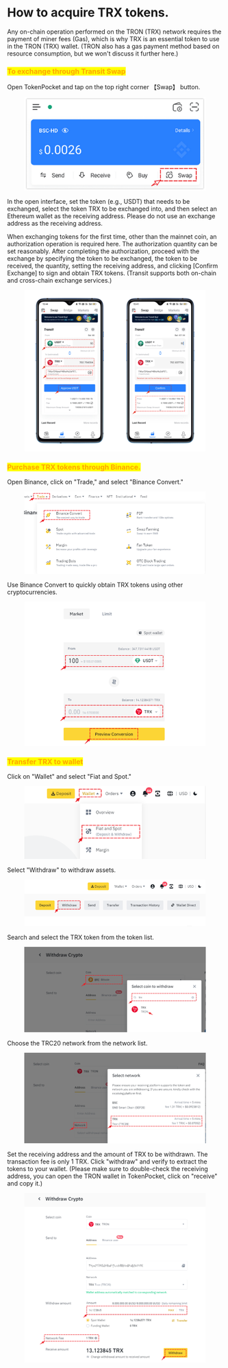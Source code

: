 # How to acquire TRX tokens.

Any on-chain operation performed on the TRON (TRX) network requires the payment of miner fees (Gas), which is why TRX is an essential token to use in the TRON (TRX) wallet. (TRON also has a gas payment method based on resource consumption, but we won't discuss it further here.)

### <mark style="color:orange;">**To exchange through Transit Swap**</mark>

Open TokenPocket and tap on the top right corner 【Swap】 button.

<figure><img src="../../.gitbook/assets/image (1).png" alt=""><figcaption></figcaption></figure>

In the open interface, set the token (e.g., USDT) that needs to be exchanged, select the token TRX to be exchanged into, and then select an Ethereum wallet as the receiving address. Please do not use an exchange address as the receiving address.&#x20;

When exchanging tokens for the first time, other than the mainnet coin, an authorization operation is required here. The authorization quantity can be set reasonably. After completing the authorization, proceed with the exchange by specifying the token to be exchanged, the token to be received, the quantity, setting the receiving address, and clicking \[Confirm Exchange] to sign and obtain TRX tokens. (Transit supports both on-chain and cross-chain exchange services.)

<figure><img src="../../.gitbook/assets/11 (3).png" alt=""><figcaption></figcaption></figure>

### <mark style="color:orange;">Purchase TRX tokens through Binance.</mark>

Open Binance, click on "Trade," and select "Binance Convert."

<figure><img src="../../.gitbook/assets/Snipaste_2023-05-16_16-05-15.png" alt=""><figcaption></figcaption></figure>

Use Binance Convert to quickly obtain TRX tokens using other cryptocurrencies.

<figure><img src="../../.gitbook/assets/Snipaste_2023-05-16_16-23-20.png" alt=""><figcaption></figcaption></figure>

### <mark style="color:orange;">Transfer TRX to wallet</mark>

Click on "Wallet" and select "Fiat and Spot."

<figure><img src="../../.gitbook/assets/Snipaste_2023-05-16_15-59-33.png" alt=""><figcaption></figcaption></figure>

Select "Withdraw" to withdraw assets.

<figure><img src="../../.gitbook/assets/Snipaste_2023-05-16_16-00-09.png" alt=""><figcaption></figcaption></figure>

Search and select the TRX token from the token list.

<figure><img src="../../.gitbook/assets/Snipaste_2023-05-16_16-01-33.png" alt=""><figcaption></figcaption></figure>

Choose the TRC20 network from the network list.

<figure><img src="../../.gitbook/assets/Snipaste_2023-05-16_16-02-18.png" alt=""><figcaption></figcaption></figure>

Set the receiving address and the amount of TRX to be withdrawn. The transaction fee is only 1 TRX. Click "withdraw" and verify to extract the tokens to your wallet. (Please make sure to double-check the receiving address, you can open the TRON wallet in TokenPocket, click on "receive" and copy it.)

<figure><img src="../../.gitbook/assets/Snipaste_2023-05-16_16-06-46.png" alt=""><figcaption></figcaption></figure>

